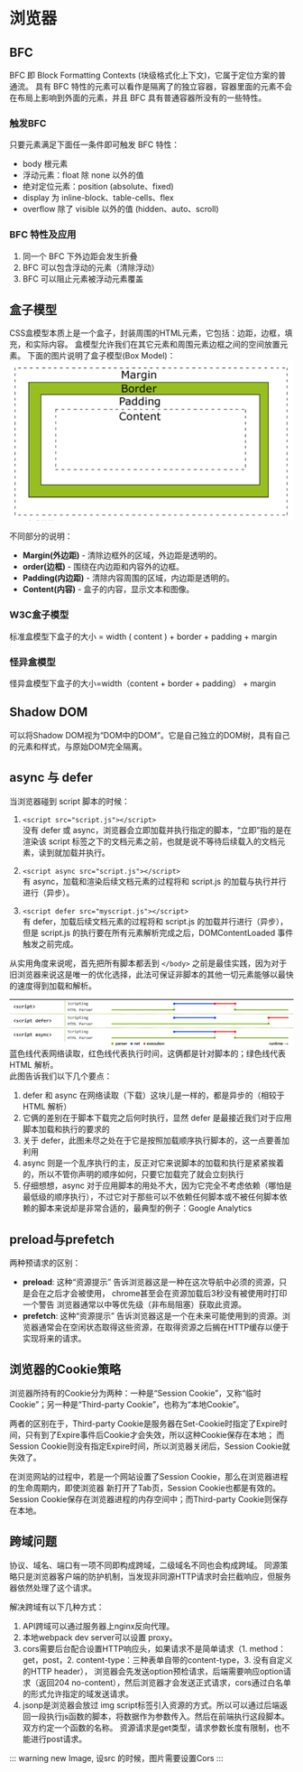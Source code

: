 # 浏览器

## BFC
BFC 即 Block Formatting Contexts (块级格式化上下文)，它属于定位方案的普通流。
具有 BFC 特性的元素可以看作是隔离了的独立容器，容器里面的元素不会在布局上影响到外面的元素，并且 BFC 具有普通容器所没有的一些特性。

### 触发BFC
只要元素满足下面任一条件即可触发 BFC 特性：
- body 根元素
- 浮动元素：float 除 none 以外的值
- 绝对定位元素：position (absolute、fixed)
- display 为 inline-block、table-cells、flex
- overflow 除了 visible 以外的值 (hidden、auto、scroll)

### BFC 特性及应用
1. 同一个 BFC 下外边距会发生折叠
2. BFC 可以包含浮动的元素（清除浮动）
3. BFC 可以阻止元素被浮动元素覆盖

## 盒子模型
CSS盒模型本质上是一个盒子，封装周围的HTML元素，它包括：边距，边框，填充，和实际内容。
盒模型允许我们在其它元素和周围元素边框之间的空间放置元素。
下面的图片说明了盒子模型(Box Model)：
![An image](./images/box-model.png)

不同部分的说明：
- **Margin(外边距)** - 清除边框外的区域，外边距是透明的。
- **order(边框)** - 围绕在内边距和内容外的边框。
- **Padding(内边距)** - 清除内容周围的区域，内边距是透明的。
- **Content(内容)** - 盒子的内容，显示文本和图像。

### W3C盒子模型
标准盒模型下盒子的大小 = width ( content ) + border + padding + margin

### 怪异盒模型
怪异盒模型下盒子的大小=width（content + border + padding） + margin

## Shadow DOM
可以将Shadow DOM视为“DOM中的DOM”。它是自己独立的DOM树，具有自己的元素和样式，与原始DOM完全隔离。

## async 与 defer
当浏览器碰到 script 脚本的时候：
1. `<script src="script.js"></script>` <br>
没有 defer 或 async，浏览器会立即加载并执行指定的脚本，“立即”指的是在渲染该 script 标签之下的文档元素之前，也就是说不等待后续载入的文档元素，读到就加载并执行。

2. `<script async src="script.js"></script>` <br>
有 async，加载和渲染后续文档元素的过程将和 script.js 的加载与执行并行进行（异步）。

3. `<script defer src="myscript.js"></script>` <br>
有 defer，加载后续文档元素的过程将和 script.js 的加载并行进行（异步），但是 script.js 的执行要在所有元素解析完成之后，DOMContentLoaded 事件触发之前完成。

从实用角度来说呢，首先把所有脚本都丢到 `</body>` 之前是最佳实践，因为对于旧浏览器来说这是唯一的优化选择，此法可保证非脚本的其他一切元素能够以最快的速度得到加载和解析。

![An image](./images/async-defer.png)
蓝色线代表网络读取，红色线代表执行时间，这俩都是针对脚本的；绿色线代表 HTML 解析。<br>
此图告诉我们以下几个要点：
1. defer 和 async 在网络读取（下载）这块儿是一样的，都是异步的（相较于 HTML 解析）
2. 它俩的差别在于脚本下载完之后何时执行，显然 defer 是最接近我们对于应用脚本加载和执行的要求的
3. 关于 defer，此图未尽之处在于它是按照加载顺序执行脚本的，这一点要善加利用
4. async 则是一个乱序执行的主，反正对它来说脚本的加载和执行是紧紧挨着的，所以不管你声明的顺序如何，只要它加载完了就会立刻执行
5. 仔细想想，async 对于应用脚本的用处不大，因为它完全不考虑依赖（哪怕是最低级的顺序执行），不过它对于那些可以不依赖任何脚本或不被任何脚本依赖的脚本来说却是非常合适的，最典型的例子：Google Analytics

## preload与prefetch
两种预请求的区别：
- **preload**: 这种“资源提示” 告诉浏览器这是一种在这次导航中必须的资源，只是会在之后才会被使用， chrome甚至会在资源加载后3秒没有被使用时打印一个警告
  浏览器通常以中等优先级（非布局阻塞）获取此资源。
- **prefetch**: 这种“资源提示” 告诉浏览器这是一个在未来可能使用到的资源。浏览器通常会在空闲状态取得这些资源，在取得资源之后搁在HTTP缓存以便于实现将来的请求。


## 浏览器的Cookie策略
浏览器所持有的Cookie分为两种：一种是“Session Cookie”，又称“临时Cookie”；另一种是“Third-party Cookie”，也称为“本地Cookie”。

两者的区别在于，Third-party Cookie是服务器在Set-Cookie时指定了Expire时间，只有到了Expire事件后Cookie才会失效，所以这种Cookie保存在本地；
而Session Cookie则没有指定Expire时间，所以浏览器关闭后，Session Cookie就失效了。

在浏览网站的过程中，若是一个网站设置了Session Cookie，那么在浏览器进程的生命周期内，即使浏览器
新打开了Tab页，Session Cookie也都是有效的。Session Cookie保存在浏览器进程的内存空间中；而Third-party Cookie则保存在本地。

## 跨域问题
协议、域名、端口有一项不同即构成跨域，二级域名不同也会构成跨域。
同源策略只是浏览器客户端的防护机制，当发现非同源HTTP请求时会拦截响应，但服务器依然处理了这个请求。

解决跨域有以下几种方式：
1. API跨域可以通过服务器上nginx反向代理。
2. 本地webpack dev server可以设置 proxy。
3. cors需要后台配合设置HTTP响应头，如果请求不是简单请求（1. method：get，post，2. content-type：三种表单自带的content-type，3. 没有自定义的HTTP header），
  浏览器会先发送option预检请求，后端需要响应option请求（返回204 no-content），然后浏览器才会发送正式请求，cors通过白名单的形式允许指定的域发送请求。
4. jsonp是浏览器会放过 img script标签引入资源的方式。所以可以通过后端返回一段执行js函数的脚本，将数据作为参数传入。然后在前端执行这段脚本。双方约定一个函数的名称。
  资源请求是get类型，请求参数长度有限制，也不能进行post请求。

::: warning 
new Image, 设src 的时候，图片需要设置Cors
:::

